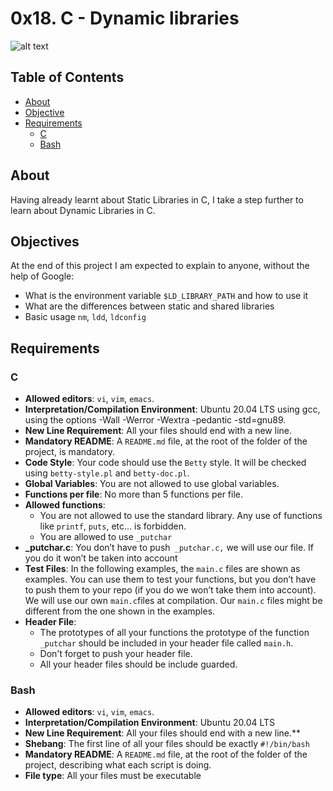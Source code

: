 # 0x18. C - Dynamic libraries
![alt text](https://miro.medium.com/v2/resize:fit:1400/format:webp/1*xlvEHlb2VxB5mmHJhftDoA.jpeg)

## Table of Contents
- [About](#about)
- [Objective](#objective)
- [Requirements](#requirements)
	- [C](#c)
	- [Bash](#bash)

## About
Having already learnt about Static Libraries in C, I take a step further to learn about Dynamic Libraries in C.

## Objectives
At the end of this project I am expected to explain to anyone, without the help of Google:
- What is the environment variable `$LD_LIBRARY_PATH` and how to use it
- What are the differences between static and shared libraries
- Basic usage `nm`, `ldd`, `ldconfig`


## Requirements
### C
- **Allowed editors**: `vi`, `vim`, `emacs`.
- **Interpretation/Compilation Environment**: Ubuntu 20.04 LTS using gcc, using the options -Wall -Werror -Wextra -pedantic -std=gnu89.
- **New Line Requirement**: All your files should end with a new line.
- **Mandatory README**: A `README.md` file, at the root of the folder of the project, is mandatory.
- **Code Style**: Your code should use the `Betty` style. It will be checked using `betty-style.pl` and `betty-doc.pl`.
- **Global Variables**: You are not allowed to use global variables.
- **Functions per file**: No more than 5 functions per file.
- **Allowed functions**: 
	- You are not allowed to use the standard library. Any use of functions like `printf`, `puts`, etc… is forbidden.
	- You are allowed to use `_putchar`
- **_putchar.c**: You don’t have to push` _putchar.c,` we will use our file. If you do it won’t be taken into account
- **Test Files**: In the following examples, the `main.c` files are shown as examples. You can use them to test your functions, but you don’t have to push them to your repo (if you do we won’t take them into account). We will use our own `main.c`files at compilation. Our `main.c` files might be different from the one shown in the examples.
- **Header File**:
	- The prototypes of all your functions the prototype of the function `_putchar` should be included in your header file called `main.h`.
	- Don't forget to push your header file.
	- All your header files should be include guarded.
### Bash
- **Allowed editors**: `vi`, `vim`, `emacs`.
- **Interpretation/Compilation Environment**: Ubuntu 20.04 LTS
- **New Line Requirement**: All your files should end with a new line.**
- **Shebang**: The first line of all your files should be exactly `#!/bin/bash`
- **Mandatory README**: A `README.md` file, at the root of the folder of the project, describing what each script is doing.
- **File type**: All your files must be executable
